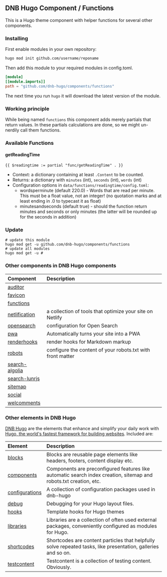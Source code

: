 ## DNB Hugo Component / Functions

This is a Hugo theme component with helper functions for several other components.

### Installing

First enable modules in your own repository:

```bash
hugo mod init github.com/username/reponame
```

Then add this module to your required modules in config.toml.

```toml
[module]
[[module.imports]]
path = "github.com/dnb-hugo/components/functions"
```

The next time you run `hugo` it will download the latest version of the module.

### Working principle

While being named `functions` this component adds merely partials that return values. In these partials calculations are done, so we might un-nerdily call them functions. 

### Available Functions

#### getReadingTime

```gotemplate
{{ $readingtime := partial "func/getReadingTime" . }}
```

- Context: a dictionary containing at least `.Content` to be counted. 
- Returns: a dictionary with `minutes` (int), `seconds` (int), `words` (int)
- Configuration options in `data/functions/readingtime/config.toml`:
  - wordsperminute (default 220.0) - Words that are read per minute. This must be a float value, not an integer! (no quotation marks and at least ending in .0 to typecast it as float)
  - minutesandseconds (default true) - should the function return minutes and seconds or only minutes (the latter will be rounded up for the seconds in addition)
  
### Update

```shell
# update this module
hugo mod get -u github.com/dnb-hugo/components/functions 
# update all modules
hugo mod get -u # 
```

### Other components in DNB Hugo components

| Component | Description |
| :--- | :--- |
| [auditor](https://github.com/dnb-hugo/components/tree/main/auditor) | |
| [favicon](https://github.com/dnb-hugo/components/tree/main/favicon) | |
| [functions](https://github.com/dnb-hugo/components/tree/main/functions) | |
| [netlification](https://github.com/dnb-hugo/components/tree/main/netlification) | a collection of tools that optimize your site on Netlify |
| [opensearch](https://github.com/dnb-hugo/components/tree/main/opensearch) | configuration for Open Search |
| [pwa](https://github.com/dnb-hugo/components/tree/main/pwa) | Automatically turns your site into a PWA |
| [renderhooks](https://github.com/dnb-hugo/components/tree/main/renderhooks) | render hooks for Markdown markup |
| [robots](https://github.com/dnb-hugo/components/tree/main/robots) | configure the content of your robots.txt with front matter |
| [search-algolia](https://github.com/dnb-hugo/components/tree/main/search-algolia) | |
| [search-lunrjs](https://github.com/dnb-hugo/components/tree/main/search-lunrjs) | |
| [sitemap](https://github.com/dnb-hugo/components/tree/main/sitemap) | |
| [social](https://github.com/dnb-hugo/components/tree/main/social) | |
| [welcomments](https://github.com/dnb-hugo/components/tree/main/welcomments) | |

### Other elements in DNB Hugo

[DNB Hugo](https://github.com/dnb-hugo) are the elements that enhance and simplify your daily work with [Hugo, the world's fastest framework for building websites](https://gohugo.io/). Included are:

| Element | Description |
| :--- | :--- |
| [blocks](https://github.com/dnb-hugo/blocks) | Blocks are reusable page elements like headers, footers, content display etc.|
| [components](https://github.com/dnb-hugo/components) | Components are preconfigured features like automatic search index creation, sitemap and robots.txt creation, etc. |
| [configurations](https://github.com/dnb-hugo/configurations) | A collection of configuration packages used in dnb-hugo |
| [debug](https://github.com/dnb-hugo/debug) | Debugging for your Hugo layout files. |
| [hooks](https://github.com/dnb-hugo/hooks) | Template hooks for Hugo themes |
| [libraries](https://github.com/dnb-hugo/libraries) | Libraries are a collection of often used external packages, conveniently configured as modules for Hugo. |
| [shortcodes](https://github.com/dnb-hugo/shortcodes) | Shortcodes are content particles that helpfully solve repeated tasks, like presentation, galleries and so on. |
| [testcontent](https://github.com/dnb-hugo/testcontent) | Testcontent is a collection of testing content. Obviously. |
